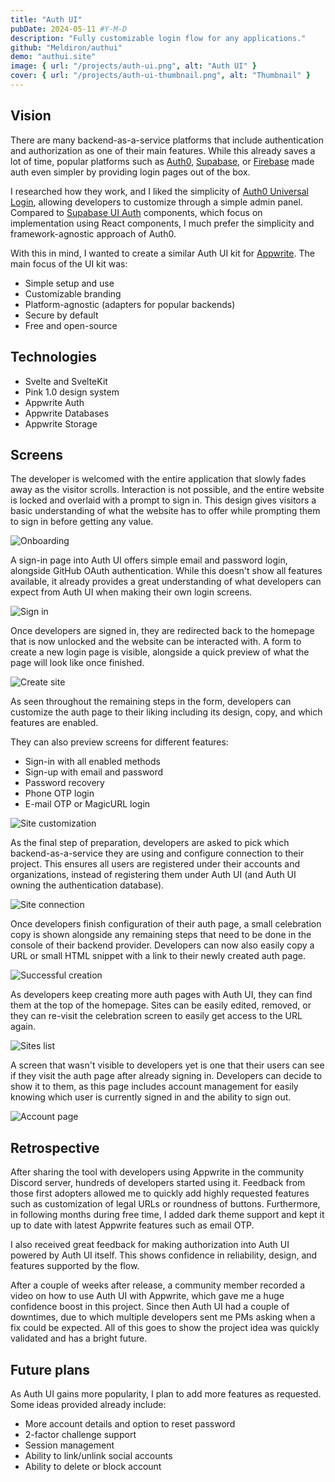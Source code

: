 ```yaml
---
title: "Auth UI"
pubDate: 2024-05-11 #Y-M-D
description: "Fully customizable login flow for any applications."
github: "Meldiron/authui"
demo: "authui.site"
image: { url: "/projects/auth-ui.png", alt: "Auth UI" }
cover: { url: "/projects/auth-ui-thumbnail.png", alt: "Thumbnail" }
---
```


## Vision

There are many backend-as-a-service platforms that include authentication and authorization as one of their main features. While this already saves a lot of time, popular platforms such as [Auth0](https://auth0.com/), [Supabase](https://supabase.com/), or [Firebase](https://firebase.google.com/) made auth even simpler by providing login pages out of the box.

I researched how they work, and I liked the simplicity of [Auth0 Universal Login](https://auth0.com/docs/authenticate/login/auth0-universal-login), allowing developers to customize through a simple admin panel. Compared to [Supabase UI Auth](https://ui.supabase.io/components/auth) components, which focus on implementation using React components, I much prefer the simplicity and framework-agnostic approach of Auth0.

With this in mind, I wanted to create a similar Auth UI kit for [Appwrite](https://appwrite.io/). The main focus of the UI kit was:

- Simple setup and use
- Customizable branding
- Platform-agnostic (adapters for popular backends)
- Secure by default
- Free and open-source

## Technologies

- Svelte and SvelteKit
- Pink 1.0 design system
- Appwrite Auth
- Appwrite Databases
- Appwrite Storage

## Screens

The developer is welcomed with the entire application that slowly fades away as the visitor scrolls. Interaction is not possible, and the entire website is locked and overlaid with a prompt to sign in. This design gives visitors a basic understanding of what the website has to offer while prompting them to sign in before getting any value.

![Onboarding](/projects/auth-ui/onboarding.png)

A sign-in page into Auth UI offers simple email and password login, alongside GitHub OAuth authentication. While this doesn't show all features available, it already provides a great understanding of what developers can expect from Auth UI when making their own login screens.

![Sign in](/projects/auth-ui/sign-in.png)

Once developers are signed in, they are redirected back to the homepage that is now unlocked and the website can be interacted with. A form to create a new login page is visible, alongside a quick preview of what the page will look like once finished.

![Create site](/projects/auth-ui/create-site.png)

As seen throughout the remaining steps in the form, developers can customize the auth page to their liking including its design, copy, and which features are enabled.

They can also preview screens for different features:

- Sign-in with all enabled methods
- Sign-up with email and password
- Password recovery
- Phone OTP login
- E-mail OTP or MagicURL login

![Site customization](/projects/auth-ui/site-customization.png)

As the final step of preparation, developers are asked to pick which backend-as-a-service they are using and configure connection to their project. This ensures all users are registered under their accounts and organizations, instead of registering them under Auth UI (and Auth UI owning the authentication database).

![Site connection](/projects/auth-ui/site-connection.png)

Once developers finish configuration of their auth page, a small celebration copy is shown alongside any remaining steps that need to be done in the console of their backend provider. Developers can now also easily copy a URL or small HTML snippet with a link to their newly created auth page.

![Successful creation](/projects/auth-ui/successful-creation.png)

As developers keep creating more auth pages with Auth UI, they can find them at the top of the homepage. Sites can be easily edited, removed, or they can re-visit the celebration screen to easily get access to the URL again.

![Sites list](/projects/auth-ui/sites-list.png)

A screen that wasn't visible to developers yet is one that their users can see if they visit the auth page after already signing in. Developers can decide to show it to them, as this page includes account management for easily knowing which user is currently signed in and the ability to sign out.

![Account page](/projects/auth-ui/account-page.png)

## Retrospective

After sharing the tool with developers using Appwrite in the community Discord server, hundreds of developers started using it. Feedback from those first adopters allowed me to quickly add highly requested features such as customization of legal URLs or roundness of buttons. Furthermore, in following months during free time, I added dark theme support and kept it up to date with latest Appwrite features such as email OTP.

I also received great feedback for making authorization into Auth UI powered by Auth UI itself. This shows confidence in reliability, design, and features supported by the flow.

After a couple of weeks after release, a community member recorded a video on how to use Auth UI with Appwrite, which gave me a huge confidence boost in this project. Since then Auth UI had a couple of downtimes, due to which multiple developers sent me PMs asking when a fix could be expected. All of this goes to show the project idea was quickly validated and has a bright future.

## Future plans

As Auth UI gains more popularity, I plan to add more features as requested. Some ideas provided already include:

- More account details and option to reset password
- 2-factor challenge support
- Session management
- Ability to link/unlink social accounts
- Ability to delete or block account